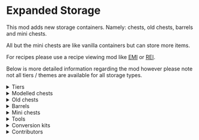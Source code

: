 # Expanded Storage

This mod adds new storage containers. Namely: chests, old chests, barrels and mini chests.

All but the mini chests are like vanilla containers but can store more items.

For recipes please use a recipe viewing mod like [EMI](https://modrinth.com/mod/emi) or [REI](https://modrinth.com/mod/roughly-enough-items).

Below is more detailed information regarding the mod however please note not all tiers / themes are available for all storage types.

<details>
<summary>Tiers</summary>
<ul>
  <li><img src="https://gitlab.com/Ellemes/expanded-storage/-/raw/documentation/art/descriptions/png/wood_bullet_point.png" /> Wooden: can store 27 items. (1 chests worth)<br>Consists of the following cosmetic themes:</li>
  <ul>
    <li>Wooden - made out of wood.</li>
	<li>Pumpkin - made out of pumpkin.</li>
	<li>Present - has different gift wrap textures depending on variant.</li>
	<li>Bamboo - made out of bamboo.</li>
  </ul>
  <li><img src="https://gitlab.com/Ellemes/expanded-storage/-/raw/documentation/art/descriptions/png/iron_bullet_point.png" /> Iron: can store 54 items. (2 chests worth)</li>
  <li><img src="https://gitlab.com/Ellemes/expanded-storage/-/raw/documentation/art/descriptions/png/gold_bullet_point.png" /> Golden: is liked by piglins, can store 81 items. (3 chests worth)</li>
  <li><img src="https://gitlab.com/Ellemes/expanded-storage/-/raw/documentation/art/descriptions/png/diamond_bullet_point.png" /> Diamond: can store 108 items. (4 chests worth)</li>
  <li><img src="https://gitlab.com/Ellemes/expanded-storage/-/raw/documentation/art/descriptions/png/obsidian_bullet_point.png" /> Obsidian: is blast proof, can store 108 items. (4 chests worth)</li>
  <li><img src="https://gitlab.com/Ellemes/expanded-storage/-/raw/documentation/art/descriptions/png/netherite_bullet_point.png" /> Netherite: is fire-resistant and blast proof, can store 135 items. (5 chests worth)</li>
</ul>
</details>

<details>
<summary>Modelled chests</summary>
<img src="https://gitlab.com/Ellemes/expanded-storage/-/raw/documentation/art/descriptions/png/Modelled%20chests_512.png" alt="Picture of modelled chests" />
<hr/>
Modelled chests act identical to vanilla chests however can generally hold more items.
<br/>
<br/>
They can also merge vertically and horizontally in the long direction to form tall and long chests in addition to vanilla's double chest (wide chest) and single chest.
</details>

<details>
<summary>Old chests</summary>
<img src="https://gitlab.com/Ellemes/expanded-storage/-/raw/documentation/art/descriptions/png/Full%20cube%20chests_512.png" alt="Picture of old chests" />
<hr/>
Old chests are like the modelled chest in visuals however occupy the whole block and do not have any kind of opening animation.
These may be better for you than modelled chests as not having a block entity renderer means they will have less impact on your fps.
</details>

<details>
<summary>Barrels</summary>
<img src="https://gitlab.com/Ellemes/expanded-storage/-/raw/documentation/art/descriptions/png/Barrels_512.png" alt="Picture of barrels" />
<hr/>
Barrels like full cube chests don't have a block entity renderer, so they will result in better fps over the modelled chests if you have a bunch of them in one area, otherwise they are functionally identical to vanilla barrels just with more inventory space.
</details>

<details>
<summary>Mini chests</summary>
<img src="https://gitlab.com/Ellemes/expanded-storage/-/raw/documentation/art/descriptions/png/Mini%20chests_512.png" alt="Picture of mini chests" />
<hr/>
Mini chests are chest but mini, they all can only hold 1 item and are ideal for gifting things to other players :D
<br/>
<br/>

Note: not all styles are craft-able and will need a Storage Mutator renamed to `Sunrise` or `Sparrow` to unlock.
</details>

<details>
<summary>Tools</summary>
<img src="https://gitlab.com/Ellemes/expanded-storage/-/raw/documentation/art/descriptions/png/Tools_512.png" alt="Picture of the storage mutator" />
<hr/>

The storage mutator is a tool to configure chest and other storage containers in world.

It currently consists of 4 modes, note not all modes are applicable to all storage types:
- Merge: Allows merging of two adjacent chests or old chests into a double chest.
- Split: Allows splitting a double chest into two single chests.
- Rotate: Allows rotating any storage container, note chests are limited to horizontal rotations.
- Swap theme: Allows changing the theme of the storage container, this only works for themes in the same tier and only on Expanded Storage containers.

</details>

<details>
<summary>Conversion kits</summary>
<img src="https://gitlab.com/Ellemes/expanded-storage/-/raw/documentation/art/descriptions/png/Upgrades_512.png" alt="Picture of some conversion kits" />
<hr/>
Conversion kits can be used to convert blocks already in world to a different tier.
<br/>
Whilst only some conversion kits are pictured above others do exist for example wooden to netherite conversion kit.
</details>

<details>
<summary>Contributors</summary>
Current Version:
<ul>
  <li>Mod code and texture assets - Ellemes</li>
  <li>Mod icon and other item / block renders - <a href="https://modrinth.com/mod/isometric-renders">Isometric Renderer mod</a></li>
  <li>Bamboo chest textures - Yoghurt4C</li>
  <li>Pumpkin chest textures - Yoghurt4C, these textures, for the modelled chest only, are public domain.</li>
  <li>Christmas chest textures - Yoghurt4C, these textures, for the modelled chest only, are public domain.</li>
  <li>Previous mod icon - Hambaka</li>
  <li>Russian translations - Romz24</li>
  <li>French translations - Wombhy</li>
</ul>
Older versions:
<ul>
  <li>French translations - Yanis48</li>
  <li>Simplified Chinese translations - XuyuEre, updated later by qsefthuopq.</li>
  <li>Traditional Chinese translations - Shedaniel</li>
  <li>Spanish translations - jackcamilo406</li>
  <li>Brazilian Portuguese translations - joaoh1</li>
  <li>Settings button texture - sheepguard</li>
  <li>Russian translations - Miros77</li>
</ul>
</details>
